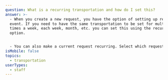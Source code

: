 ```yaml
---
question: What is a recurring transportation and how do I set this?
answer: >-
  - When you create a new request, you have the option of setting up recurring
  event. If you need to have the same transportation to be set for multiple
  times a week, each week, month, etc. you can set this using the recurring
  option. 


  - You can also make a current request recurring. Select which request you would like to make recurring, click on the edit button on the far right hand side of the request and set recurring how often you would like it to recur. 
isMobile: false
topics:
  - transportation
userTypes:
  - staff
---
```

